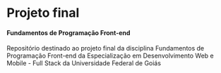 # Projeto final

#### Fundamentos de Programação Front-end

Repositório destinado ao projeto final da disciplina Fundamentos de Programação Front-end da Especialização em Desenvolvimento Web e Mobile - Full Stack da Universidade Federal de Goiás
